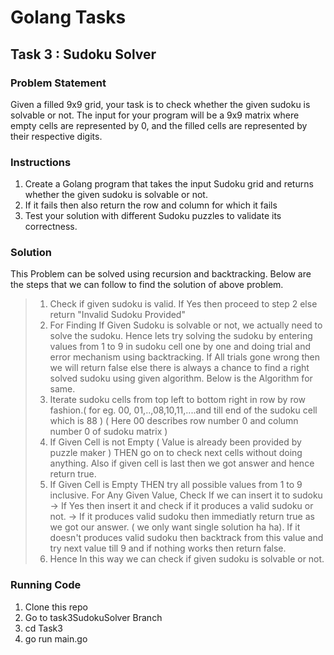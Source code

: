 # Golang Tasks

## Task 3 : Sudoku Solver

### Problem Statement

Given a filled 9x9 grid, your task is to check whether the given sudoku is solvable or not. The input for your program will be a 9x9 matrix where empty cells are represented by 0, and the filled cells are represented by their respective digits.

### Instructions 

1. Create a Golang program that takes the input Sudoku grid and returns whether the given sudoku is solvable or not.
2. If it fails then also return the row and column for which it fails
3. Test your solution with different Sudoku puzzles to validate its correctness.

### Solution

This Problem can be solved using recursion and backtracking. Below are the steps that we can follow to find the solution of above problem.

> 1. Check if given sudoku is valid. If Yes then proceed to step 2 else return "Invalid Sudoku Provided" <br>
> 2. For Finding If Given Sudoku is solvable or not, we actually need to solve the sudoku. Hence lets try solving the sudoku by entering values from 1 to 9 in sudoku cell one by one and doing trial and error mechanism using backtracking. If All trials gone wrong then we will return false else there is always a chance to find a right solved sudoku using given algorithm. Below is the Algorithm for same.
> 3. Iterate sudoku cells from top left to bottom right in row by row fashion.( for eg. 00, 01,..,08,10,11,....and till end of the sudoku cell which is 88 ) ( Here 00 describes row number 0 and column number 0 of sudoku matrix )
> 4. If Given Cell is not Empty ( Value is already been provided by puzzle maker ) THEN go on to check next cells without doing anything. Also if given cell is last then we got answer and hence return true.
> 5. If Given Cell is Empty THEN try all possible values from 1 to 9 inclusive. For Any Given Value, Check If we can insert it to sudoku -> If Yes then insert it and check if it produces a valid sudoku or not. -> If it produces valid sudoku then immediatly return true as we got our answer. ( we only want single solution ha ha). If it doesn't produces valid sudoku then backtrack from this value and try next value till 9 and if nothing works then return false.
> 6. Hence In this way we can check if given sudoku is solvable or not.

### Running Code
1. Clone this repo
2. Go to task3SudokuSolver Branch
3. cd Task3
4. go run main.go
